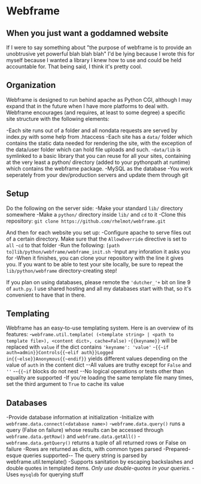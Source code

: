 Webframe
========

When you just want a goddamned website
--------------------------------------

If I were to say something about "the purpose of webframe is to provide an unobtrusive yet powerful blah blah blah" I'd be lying because I wrote this for myself because I wanted a library I knew how to use and could be held accountable for. That being said, I think it's pretty cool.

Organization
------------

Webframe is designed to run behind apache as Python CGI, although I may expand that in the future when I have more platforms to deal with. Webframe encourages (and requires, at least to some degree) a specific site structure with the following elements:

-Each site runs out of a folder and all nondata requests are served by index.py with some help from .htaccess
-Each site has a `data/` folder which contains the static data needed for rendering the site, with the exception of the data/user folder which can hold file uploads and such.
-`data/lib` is symlinked to a basic library that you can reuse for all your sites, containing at the very least a python/ directory (added to your pythonpath at runtime) which contains the webframe package.
-MySQL as the database
-You work seperately from your dev/production servers and update them through git

Setup
-----

Do the following on the server side:
-Make your standard `lib/` directory somewhere
-Make a `python/` directory inside `lib/` and `cd` to it
-Clone this repository: `git clone https://github.com/rhelmot/webframe.git`

And then for each website you set up:
-Configure apache to serve files out of a certain directory. Make sure that the `AllowOverride` directive is set to `all`
-`cd` to that folder
-Run the following: `[path to]lib/python/webframe/webframe_init.sh`
-Input any inforation it asks you for
-When it finishes, you can clone your repository with the line it gives you. If you want to be able to test your site locally, be sure to repeat the `lib/python/webframe` directory-creating step!

If you plan on using databases, please remote the `'dutcher_'+` bit on line 9 of `auth.py`. I use shared hosting and all my databases start with that, so it's convenient to have that in there.

Templating
----------

Webframe has an easy-to-use templating system. Here is an overview of its features:
-`webframe.util.template( (<template string> | <path to template file>), <content dict>, cache=False)`
-`{{keyname}}` will be replaced with `value` if the dict contains `'keyname': 'value'`
-`{{~if auth=admin}}Controls{{~elif auth}}Logged in{{~else}}Anonymous{{~endif}}` yields different values depending on the value of `auth` in the content dict
--All values are truthy except for `False` and `''`
--`{{~if` blocks do not nest
--No logical operations or tests other than equality are supported
-If you're loading the same template file many times, set the third argument to `True` to cache its value

Databases
---------

-Provide database information at initialization
-Initialize with `webframe.data.connect(<database name>)`
-`webframe.data.query()` runs a query (False on failure) whose results can be accessed through `webframe.data.getRow()` and `webframe.data.getAll()`
-`webframe.data.getQuery()` returns a tuple of all returned rows or False on failure
-Rows are returned as dicts, with common types parsed
-Prepared-esque queries supported-- The query string is parsed by webframe.util.template()
-Supports sanitation by escaping backslashes and double quotes in templated items. *Only use double-quotes in your queries.*
-Uses `mysqldb` for querying stuff
